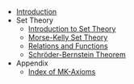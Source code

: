 

- [Introduction](/)
- Set Theory
	- [Introduction to Set Theory](notes/Introduction%20to%20Set%20Theory.md)
	- [Morse-Kelly Set Theory](notes/Morse-Kelly%20Set%20Theory.md)
	- [Relations and Functions](notes/Relations%20and%20Functions.md)
	- [Schröder-Bernstein Theorem](notes/Schröder-Bernstein%20Theorem.md)
- Appendix
	- [Index of MK-Axioms](appendix/Index%20of%20MK-Axioms.md)